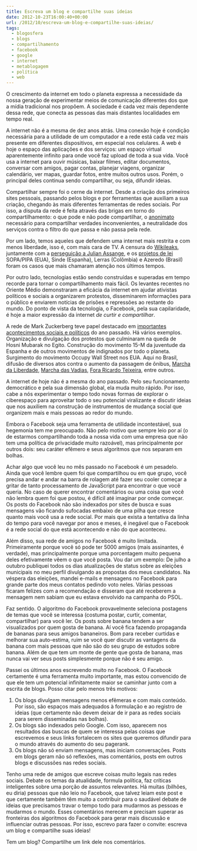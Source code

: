 ```yaml
---
title: Escreva um blog e compartilhe suas ideias
date: 2012-10-23T16:00:40+00:00
url: /2012/10/escreva-um-blog-e-compartilhe-suas-ideias/
tags:
  - blogosfera
  - blogs
  - compartilhamento
  - facebook
  - google
  - internet
  - metablogagem
  - política
  - web
---
```


O crescimento da internet em todo o planeta expressa a necessidade da nossa geração de experimentar meios de comunicação diferentes dos que a mídia tradicional nos propõem. A sociedade é cada vez mais dependente dessa rede, que conecta as pessoas das mais distantes localidades em tempo real.

A internet não é a mesma de dez anos atrás. Uma conexão hoje é condição necessária para a utilidade de um computador e a rede está cada vez mais presente em diferentes dispositivos, em especial nos celulares. A web é hoje o espaço das aplicações e dos serviços: um espaço virtual aparentemente infinito para onde você faz upload de toda a sua vida. Você usa a internet para ouvir músicas, baixar filmes, editar documentos, conversar com amigos, pagar contas, planejar viagens, organizar calendário, ver mapas, guardar fotos, entre muitos outros usos. Porém, o principal deles continua sendo compartilhar, ou seja, difundir ideias.

Compartilhar sempre foi o cerne da internet. Desde a criação dos primeiros sites pessoais, passando pelos blogs e por ferramentas que auxiliam a sua criação, chegando às mais diferentes ferramentas de redes sociais. Por isso, a disputa da rede é feita através das brigas em torno do compartilhamento: o que pode e não pode compartilhar, o [anonimato][1] necessário para compartilhar verdades inconvenientes, a neutralidade dos serviços contra o filtro do que passa e não passa pela rede.

Por um lado, temos aqueles que defendem uma internet mais restrita e com menos liberdade, isso é, com mais cara de TV. A censura do [Wikileaks][2], juntamente com a [perseguição a Julian Assange][3], e os [projetos de lei][4] SOPA/PIPA (EUA), Sinde (Espanha), Lerras (Colômbia) e Azeredo (Brasil) foram os casos que mais chamaram atenção nos últimos tempos.

Por outro lado, tecnologias estão sendo construídas e superadas em tempo recorde para tornar o compartilhamento mais fácil. Os levantes recentes no Oriente Médio demonstraram a eficácia da internet em ajudar ativistas políticos e sociais a organizarem protestos, disseminarem informações para o público e enviarem notícias de prisões e repressões ao restante do mundo. Do ponto de vista da tecnologia, o Facebook, pela sua capilaridade, é hoje a maior expressão da internet _de curtir e compartilhar_.

A rede de Mark Zuckerberg teve papel destacado em [importantes acontecimentos sociais e políticos][5] do ano passado. Há vários exemplos. Organização e divulgação dos protestos que culminaram na queda de Hosni Mubarak no Egito. Construção do movimento 15-M da juventude da Espanha e de outros movimentos de indignados por todo o planeta. Surgimento do movimento Occupy Wall Street nos EUA. Aqui no Brasil, difusão de diversos atos contra o aumento da passagem de ônibus, [Marcha da Liberdade][6], [Marcha das Vadias][7], [Fora Ricardo Teixeira][8], entre outros.

A internet de hoje não é a mesma do ano passado. Pelo seu funcionamento democrático e pela sua dimensão global, ela muda muito rápido. Por isso, cabe a nós experimentar o tempo todo novas formas de explorar o ciberespaço para aproveitar todo o seu potencial viralizante e discutir ideias que nos auxiliem na construção de instrumentos de mudança social que organizem mais e mais pessoas ao redor do mundo.

Embora o Facebook seja uma ferramenta de utilidade incontestável, sua hegemonia tem me preocupado. Não pelo motivo que sempre leio por aí (o de estarmos compartilhando toda a nossa vida com uma empresa que não tem uma política de privacidade muito razoável), mas principalmente por outros dois: seu caráter efêmero e seus algoritmos que nos separam em bolhas.

Achar algo que você leu no mês passado no Facebook é um pesadelo. Ainda que você lembre quem foi que compartilhou ou em que grupo, você precisa andar e andar na barra de rolagem até fazer seu cooler começar a gritar de tanto processamento de JavaScript para encontrar o que você queria. No caso de querer encontrar comentários ou uma coisa que você não lembra quem foi que postou, é difícil até imaginar por onde começar. Os posts do Facebook não são indexados por sites de busca e suas mensagens vão ficando sufocadas embaixo de uma pilha que cresce quanto mais você usa a rede social. Por mais que exista a tentativa da linha do tempo para você navegar por anos e meses, é inegável que o Facebook é a rede social do que está acontecendo e não do que aconteceu.

Além disso, sua rede de amigos no Facebook é muito limitada. Primeiramente porque você só pode ter 5000 amigos (mais assinantes, é verdade), mas principalmente porque uma porcentagem muito pequena deles efetivamente vêem o que você posta. Vou dar um exemplo: De julho a outubro publiquei todos os dias atualizações de status sobre as eleições municipais no meu perfil divulgando as propostas dos meus candidatos. Na véspera das eleições, mandei e-mails e mensagens no Facebook para grande parte dos meus contatos pedindo voto neles. Várias pessoas ficaram felizes com a recomendação e disseram que até receberem a mensagem nem sabiam que eu estava envolvido na campanha do PSOL.

Faz sentido. O algoritmo do Facebook provavelmente seleciona postagens de temas que você se interessa (costuma postar, curtir, comentar, compartilhar) para você ler. Os posts sobre banana tendem a ser visualizados por quem gosta de banana. Aí você fica fazendo propaganda de bananas para seus amigos bananeiros. Bom para receber curtidas e melhorar sua auto-estima, ruim se você quer discutir as vantagens da banana com mais pessoas que não são do seu grupo de estudos sobre banana. Além de que tem um monte de gente que gosta de banana, mas nunca vai ver seus posts simplesmente porque não é seu amigo.

Passei os últimos anos escrevendo muito no Facebook. O Facebook certamente é uma ferramenta muito importante, mas estou convencido de que ele tem um potencial infinitamente maior se caminhar junto com a escrita de blogs. Posso citar pelo menos três motivos:

1. Os blogs divulgam mensagens menos efêmeras e com mais conteúdo. Por isso, são espaços mais adequados à formulação e ao registro de ideias (que certamente não devem deixar de ir para as redes sociais para serem disseminadas nas bolhas).
2. Os blogs são indexados pelo Google. Com isso, aparecem nos resultados das buscas de quem se interessa pelas coisas que escrevemos e seus links fortalecem os sites que queremos difundir para o mundo através do aumento do seu pagerank.
3. Os blogs não só enviam mensagens, mas iniciam conversações. Posts em blogs geram não só reflexões, mas comentários, posts em outros blogs e discussões nas redes sociais.

Tenho uma rede de amigos que escreve coisas muito legais nas redes sociais. Debate os temas da atualidade, formula política, faz críticas inteligentes sobre uma porção de assuntos relevantes. Há muitas (bilhões, eu diria) pessoas que não leio no Facebook, que talvez leiam este post e que certamente também têm muito a contribuir para o saudável debate de ideias que precisamos travar o tempo todo para mudarmos as pessoas e mudarmos o mundo. Esses comentários merecem e precisam superar as fronteiras dos algoritmos do Facebook para gerar mais discussão e influenciar outras pessoas. Por isso, escrevo para fazer o convite: escreva um blog e compartilhe suas ideias!

Tem um blog? Compartilhe um link dele nos comentários.

[1]: /2011/08/em-defesa-dos-pseudonimos/
[2]: http://juntos.org.br/2011/04/o-que-aprendemos-com-o-wikileaks/
[3]: http://juntos.org.br/2012/08/assange-livre/
[4]: http://juntos.org.br/2012/01/nao-a-lei-sopa/
[5]: http://juntos.org.br/2011/04/a-cultura-digital-nas-lutas-sociais/
[6]: http://juntos.org.br/2011/06/hoje-marchamos-juntos-pela-liberdade/
[7]: http://juntos.org.br/2011/06/marcha-das-vadias-%E2%80%9Cnao-nos-digam-como-nos-vestir-digam-aos-homens-para-nao-estuprarem-%E2%80%9D/
[8]: http://juntos.org.br/2011/08/juntos-no-foraricardoteixeira/
